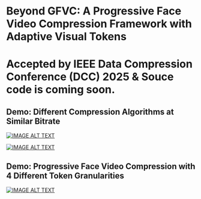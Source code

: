 # Beyond GFVC: A Progressive Face Video Compression Framework with Adaptive Visual Tokens

# Accepted by IEEE Data Compression Conference (DCC) 2025 & Souce code is coming soon.

## Demo: Different Compression Algorithms at Similar Bitrate 

[![IMAGE ALT TEXT](https://github.com/user-attachments/assets/3a3afb51-a84c-4822-995b-48ab553295b7)](https://github.com/user-attachments/assets/3a3afb51-a84c-4822-995b-48ab553295b7)

[![IMAGE ALT TEXT](https://github.com/user-attachments/assets/1f2eca64-2425-4a87-b74d-1fa6ce09cea3)](https://github.com/user-attachments/assets/1f2eca64-2425-4a87-b74d-1fa6ce09cea3)

## Demo: Progressive Face Video Compression with 4 Different Token Granularities

[![IMAGE ALT TEXT](https://github.com/user-attachments/assets/49add81a-e595-46fd-822e-5f34b62b2fcd)](https://github.com/user-attachments/assets/49add81a-e595-46fd-822e-5f34b62b2fcd)








